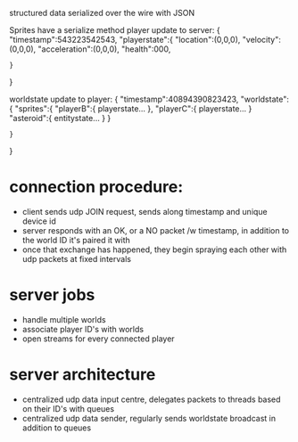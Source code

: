 structured data serialized over the wire with JSON

Sprites have a serialize method
player update to server:
{
    "timestamp":543223542543,
    "playerstate":{
        "location":(0,0,0),
        "velocity":(0,0,0),
        "acceleration":(0,0,0),
        "health":000,
        
    }
}



worldstate update to player:
{
    "timestamp":40894390823423,
    "worldstate":{
        "sprites":{
            "playerB":{
                playerstate...
            },
            "playerC":{
                playerstate...
            }
            "asteroid":{
                entitystate...
            }
        }
        
    }
}



# connection procedure:
- client sends udp JOIN request, sends along timestamp and unique device id
- server responds with an OK, or a NO packet /w timestamp, in addition to the world ID it's paired it with
- once that exchange has happened, they begin spraying each other with udp packets at fixed intervals


# server jobs
- handle multiple worlds
- associate player ID's with worlds
- open streams for every connected player


# server architecture
- centralized udp data input centre, delegates packets to threads based on their ID's with queues
- centralized udp data sender, regularly sends worldstate broadcast in addition to queues